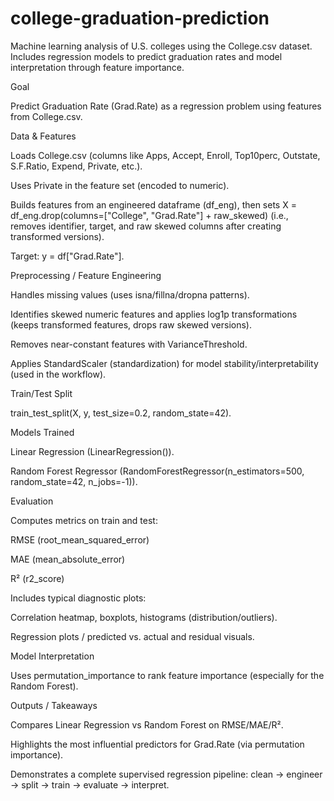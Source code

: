 # college-graduation-prediction
Machine learning analysis of U.S. colleges using the College.csv dataset. Includes regression models to predict graduation rates and model interpretation through feature importance.

Goal

Predict Graduation Rate (Grad.Rate) as a regression problem using features from College.csv.

Data & Features

Loads College.csv (columns like Apps, Accept, Enroll, Top10perc, Outstate, S.F.Ratio, Expend, Private, etc.).

Uses Private in the feature set (encoded to numeric).

Builds features from an engineered dataframe (df_eng), then sets
X = df_eng.drop(columns=["College", "Grad.Rate"] + raw_skewed)
(i.e., removes identifier, target, and raw skewed columns after creating transformed versions).

Target: y = df["Grad.Rate"].

Preprocessing / Feature Engineering

Handles missing values (uses isna/fillna/dropna patterns).

Identifies skewed numeric features and applies log1p transformations (keeps transformed features, drops raw skewed versions).

Removes near-constant features with VarianceThreshold.

Applies StandardScaler (standardization) for model stability/interpretability (used in the workflow).

Train/Test Split

train_test_split(X, y, test_size=0.2, random_state=42).

Models Trained

Linear Regression (LinearRegression()).

Random Forest Regressor (RandomForestRegressor(n_estimators=500, random_state=42, n_jobs=-1)).

Evaluation

Computes metrics on train and test:

RMSE (root_mean_squared_error)

MAE (mean_absolute_error)

R² (r2_score)

Includes typical diagnostic plots:

Correlation heatmap, boxplots, histograms (distribution/outliers).

Regression plots / predicted vs. actual and residual visuals.

Model Interpretation

Uses permutation_importance to rank feature importance (especially for the Random Forest).

Outputs / Takeaways

Compares Linear Regression vs Random Forest on RMSE/MAE/R².

Highlights the most influential predictors for Grad.Rate (via permutation importance).

Demonstrates a complete supervised regression pipeline: clean → engineer → split → train → evaluate → interpret.
